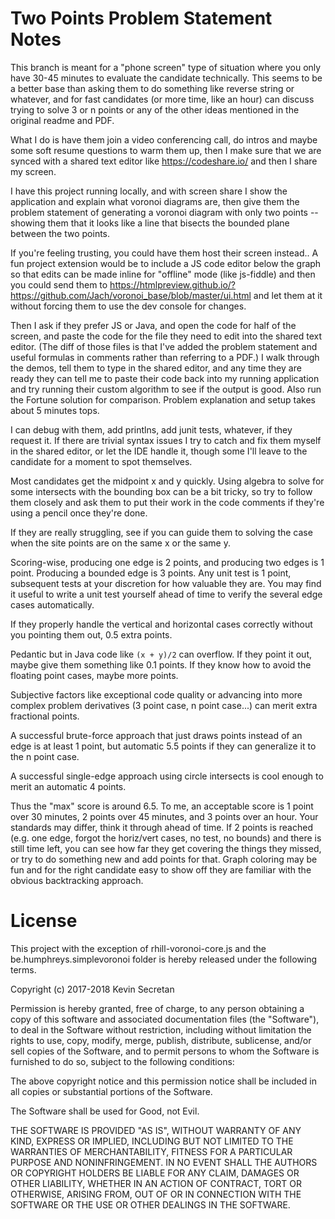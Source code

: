 # Two Points Problem Statement Notes

This branch is meant for a "phone screen" type of situation where you only have
30-45 minutes to evaluate the candidate technically. This seems to be a better
base than asking them to do something like reverse string or whatever, and for
fast candidates (or more time, like an hour) can discuss trying to solve 3 or n
points or any of the other ideas mentioned in the original readme and PDF.

What I do is have them join a video conferencing call, do intros and maybe some soft
resume questions to warm them up, then I make sure that we are synced with a shared
text editor like https://codeshare.io/ and then I share my screen.

I have this project running locally, and with screen share I show the application and
explain what voronoi diagrams are, then give them the problem statement of generating
a voronoi diagram with only two points -- showing them that it looks like a line that bisects
the bounded plane between the two points.

If you're feeling trusting, you could have them host their screen instead.. A fun
project extension would be to include a JS code editor below the graph so that edits can be made
inline for "offline" mode (like js-fiddle) and then you could send them to
https://htmlpreview.github.io/?https://github.com/Jach/voronoi_base/blob/master/ui.html
and let them at it without forcing them to use the dev console for changes.

Then I ask if they prefer JS or Java, and open the code for half of the screen, and paste
the code for the file they need to edit into the shared text editor.
(The diff of those files is that I've added the problem statement and useful formulas in comments rather than referring to a PDF.)
I walk through the demos, tell them to type in the shared
editor, and any time they are ready they can tell me to paste their code back into my running application
and try running their custom algorithm to see if the output is good. Also run the Fortune solution for comparison.
Problem explanation and setup takes about 5 minutes tops.

I can debug with them, add printlns, add junit tests, whatever, if they request it. If there are trivial syntax issues
I try to catch and fix them myself in the shared editor, or let the IDE handle it, though some
I'll leave to the candidate for a moment to spot themselves.

Most candidates get the midpoint x and y quickly. Using algebra to solve for some intersects with the bounding box can be a bit tricky,
so try to follow them closely and ask them to put their work in the code comments if they're using a pencil once they're done.

If they are really struggling, see if you can guide them to solving the case when the site points are on the same x or the same y.

Scoring-wise, producing one edge is 2 points, and producing two edges is 1 point. Producing a bounded edge is 3 points. Any unit test is 1 point,
subsequent tests at your discretion for how valuable they are. You may find it useful to write a unit test yourself ahead of time to verify
the several edge cases automatically.

If they properly handle the vertical and horizontal cases correctly without you pointing them out, 0.5 extra points.

Pedantic but in Java code like `(x + y)/2` can overflow. If they point it out, maybe give them something like 0.1 points.
If they know how to avoid the floating point cases, maybe more points.

Subjective factors like exceptional code quality or advancing into more complex problem derivatives (3 point case, n point case...)
can merit extra fractional points.

A successful brute-force approach that just draws points instead of an edge is at least 1 point,
but automatic 5.5 points if they can generalize it to the n point case.

A successful single-edge approach using circle intersects is cool enough to merit an automatic 4 points.

Thus the "max" score is around 6.5. To me, an acceptable score is 1 point over 30 minutes, 2 points over 45 minutes, and 3 points over an hour.
Your standards may differ, think it through ahead of time. If 2 points is reached (e.g. one edge, forgot the horiz/vert cases, no test, no bounds)
and there is still time left, you can see how far they get covering the things they missed, or try to do something new and add points for that.
Graph coloring may be fun and for the right candidate easy to show off they are familiar with the obvious backtracking approach.

# License

This project with the exception of rhill-voronoi-core.js and the
be.humphreys.simplevoronoi folder is hereby released under the following terms.

Copyright (c) 2017-2018 Kevin Secretan

Permission is hereby granted, free of charge, to any person obtaining a copy of this software and associated documentation files (the "Software"), to deal in the Software without restriction, including without limitation the rights to use, copy, modify, merge, publish, distribute, sublicense, and/or sell copies of the Software, and to permit persons to whom the Software is furnished to do so, subject to the following conditions:

The above copyright notice and this permission notice shall be included in all copies or substantial portions of the Software.

The Software shall be used for Good, not Evil.

THE SOFTWARE IS PROVIDED "AS IS", WITHOUT WARRANTY OF ANY KIND, EXPRESS OR IMPLIED, INCLUDING BUT NOT LIMITED TO THE WARRANTIES OF MERCHANTABILITY, FITNESS FOR A PARTICULAR PURPOSE AND NONINFRINGEMENT. IN NO EVENT SHALL THE AUTHORS OR COPYRIGHT HOLDERS BE LIABLE FOR ANY CLAIM, DAMAGES OR OTHER LIABILITY, WHETHER IN AN ACTION OF CONTRACT, TORT OR OTHERWISE, ARISING FROM, OUT OF OR IN CONNECTION WITH THE SOFTWARE OR THE USE OR OTHER DEALINGS IN THE SOFTWARE. 
